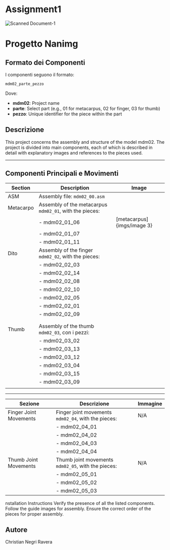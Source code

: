 # Assignment1

![Scanned Document-1](https://github.com/user-attachments/assets/2954b55b-81ef-463b-bb45-903242d63e42)
# Progetto Nanimg

## Formato dei Componenti

I componenti seguono il formato:

```
mdm02_parte_pezzo
```

Dove:

- **mdm02**: Project name  
- **parte**: Select part (e.g., 01 for metacarpus, 02 for finger, 03 for thumb)
- **pezzo**: Unique identifier for the piece within the part

## Descrizione

This project concerns the assembly and structure of the model mdm02. The project is divided into main components, each of which is described in detail with explanatory images and references to the pieces used.



---

## Componenti Principali e Movimenti


| Section   | Description                                         | Image |
| --------- | --------------------------------------------------- | -------- |
| ASM       |  Assembly file: `mdm02_00.asm`                      |          |
| Metacarpo | Assembly of the metacarpus `mdm02_01`, with the pieces: |          |
|           | - mdm02\_01\_06                                     | [metacarpus]{imgs/image 3}         |
|           | - mdm02\_01\_07                                     |          |
|           | - mdm02\_01\_11                                     |          |
| Dito      |Assembly of the finger  `mdm02_02`, with the pieces:      |          |
|           | - mdm02\_02\_03                                     |          |
|           | - mdm02\_02\_14                                     |          |
|           | - mdm02\_02\_08                                     |          |
|           | - mdm02\_02\_10                                     |          |
|           | - mdm02\_02\_05                                     |          |
|           | - mdm02\_02\_01                                     |          |
|           | - mdm02\_02\_09                                     |          |
|           |                                                     |          |
|           |                                                     |          |
| Thumb   | Assembly of the thumb `mdm02_03`, con i pezzi:   |          |
|           | - mdm02\_03\_02                                     |          |
|           | - mdm02\_03\_13                                     |          |
|           | - mdm02\_03\_12                                     |          |
|           | - mdm02\_03\_04                                     |          |
|           | - mdm02\_03\_15                                     |          |
|           | - mdm02\_03\_09                                     |          |
|           |                                                     |          |

---

| Sezione                      | Descrizione                                               | Immagine |
| ---------------------------- | --------------------------------------------------------- | -------- |
|Finger Joint Movements    | Finger joint movements  `mdm02_04`, with the pieces:   | N/A      |
|                              | - mdm02\_04\_01                                           |          |
|                              | - mdm02\_04\_02                                           |          |
|                              | - mdm02\_04\_03                                           |          |
|                              | - mdm02\_04\_04                                           |          |
|Thumb Joint Movements | Thumb joint movements `mdm02_05`,  with the pieces: | N/A      |
|                              | - mdm02\_05\_01                                           |          |
|                              | - mdm02\_05\_02                                           |          |
|                              | - mdm02\_05\_03                                           |          |


nstallation Instructions
Verify the presence of all the listed components.
Follow the guide images for assembly.
Ensure the correct order of the pieces for proper assembly.
## Autore

Christian Negri Ravera

